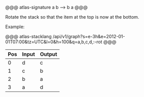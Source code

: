 @@@ atlas-signature
a
b
-->
b
a
@@@

Rotate the stack so that the item at the top is now at the bottom.

Example:

@@@ atlas-stacklang
/api/v1/graph?s=e-3h&e=2012-01-01T07:00&tz=UTC&l=0&h=100&q=a,b,c,d,:-rot
@@@

<table><thead><th>Pos</th><th>Input</th><th>Output</th></thead><tbody><tr>
<td>0</td>
<td>d</td>
<td>c</td>
</tr><tr>
<td>1</td>
<td>c</td>
<td>b</td>
</tr><tr>
<td>2</td>
<td>b</td>
<td>a</td>
</tr><tr>
<td>3</td>
<td>a</td>
<td>d</td>
</tr></tbody></table>
